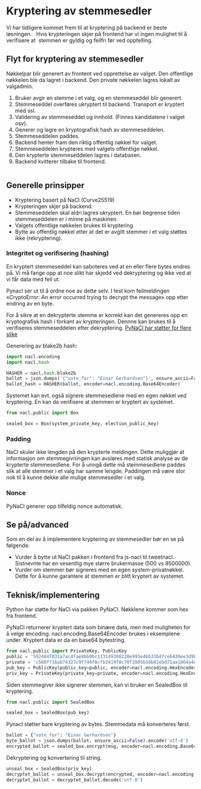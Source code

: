 # Kryptering av stemmesedler

Vi har tidligere kommet frem til at kryptering på backend er beste løsningen.  
Hvis krypteringen skjer på frontend har vi ingen mulighet til å verifisere at 
stemmen er gyldig og feilfri før ved opptelling. 

## Flyt for kryptering av stemmesedler 
Nøkkelpar blir generert av frontent ved opprettelse av valget. Den offentlige
nøkkelen ble da lagret i backend. Den private nøkkelen lagres lokalt av
valgadmin.    

1. Bruker avgir en stemme i et valg, og en stemmeseddel blir generert. 
2. Stemmeseddel overføres ukryptert til backend. Transport er kryptert med ssl.
3. Validering av stemmeseddel og innhold. (Finnes kandidatene i valget osv).
4. Generer og lagre en kryptografisk hash av stemmeseddelen.
5. Stemmeseddelen paddes.
6. Backend henter fram den riktig offentlig nøkkel for valget.
7. Stemmeseddelen krypteres med valgets offentlige nøkkel. 
8. Den krypterte stemmeseddelen lagres i databasen. 
9. Backend kvitterer tilbake til frontend. 

``` seqdiag:: election-flow.diag
```



## Generelle prinsipper
- Kryptering basert på NaCl (Curve25519)
- Krypteringen skjer på backend.
- Stemmeseddelen skal aldri lagres ukryptert. En bør begrense tiden
stemmeseddelen er i minne på maskinen.
- Valgets offentlige nøkkelen brukes til kryptering.
- Bytte av offentlig nøkkel etter at det er avgitt stemmer i et valg støttes 
ikke (rekryptering).


### Integritet og verifisering (hashing)
En kryptert stemmeseddel kan saboteres ved at en eller flere bytes endres på.
Vi må fange opp at noe slikt har skjedd ved dekryptering og ikke ved at vi får
data med feil ut.

Pynacl ser ut til å ordne noe av dette selv. I test kom feilmeldingen 
«CryptoError: An error occurred trying to decrypt the message» opp etter endring av en byte.

For å sikre at en dekrypterte stemme er korrekt kan det genereres opp en kryptografisk hash i forkant av krypteringen.
Dennne kan brukes til å verifiseres stemmeseddelen etter dekryptering.
[PyNaCl har støtter for flere slike](https://pynacl.readthedocs.io/en/stable/hashing/)


Generering av blake2b hash:
```python
import nacl.encoding
import nacl.hash

HASHER = nacl.hash.blake2b
ballot = json.dumps('{"vote_for": "Einar Gerhardsen"}', ensure_ascii=False).encode('utf-8')
ballot_hash = HASHER(ballot, encoder=nacl.encoding.Base64Encoder)
```

Systemet kan evt. også signere stemmesedlene med en egen nøkkel ved kryptering. 
En kan da verifisere at stemmen er kryptert av systemet.
```python
from nacl.public import Box

sealed_box = Box(system_private_key, election_public_key)
```


### Padding
NaCl skuler ikke lengden på den krypterte meldingen. Dette muliggjør at
informasjon om stemmegivningen kan avsløres med statisk analyse av de
krypterte stemmesedlene. For å unngå dette må stemmesedlene paddes slik at
alle stemmer i et valg har samme lengde. Paddingen må være stor nok til å kunne dekke alle
mulige stemmesedler i et valg.


### Nonce
PyNaCl generer opp tilfeldig nonce automatisk.

## Se på/advanced 
Som en del av å implementere kryptering av stemmesedler bør en se på følgende:

- Vurder å bytte ut NaCl pakken i frontend fra js-nacl til tweetnacl.
Sistnevnte har en vesentlig mye større brukermasse (500 vs 8500000).
- Vurder om stemmer bør signeres med en egen system-privatnøkkel. Dette for å
kunne garantere at stemmen er blitt kryptert av systemet.


## Teknisk/implementering 
Python har støtte for NaCl via pakken PyNaCl. Nøkklene kommer som hex
fra frontend.

PyNaCl returnerer kryptert data som binære data, men med muligheten for å velge encoding.
nacl.encoding.Base64Encoder brukes i eksemplene under. Kryptert data er da en base64 bytestring.


```python
from nacl.public import PrivateKey, PublicKey
public = '592484f031a7ac4fae8bb0bc113149300220e993e4bb33bd7ce6430ee3d9b744'
private = 'c508f716ab74327c9f744f8cfb2419f0c70f2805b3db81ebd71aa1864a4ee266'
pub_key = PublicKey(public_key=public, encoder=nacl.encoding.HexEncoder)
priv_key = PrivateKey(private_key=private, encoder=nacl.encoding.HexEncoder)
```

Siden stemmegiver ikke signerer stemmen, kan vi bruker en SealedBox til
kryptering.

```python
from nacl.public import SealedBox

sealed_box = SealedBox(pub_key)
```

Pynacl støtter bare kryptering av bytes. Stemmedata må konverteres først.

```python
ballot = {"vote_for": "Einar Gerhardsen"}
byte_ballot = json.dumps(ballot, ensure_ascii=False).encode('utf-8')
encrypted_ballot = sealed_box.encrypt(msg, encoder=nacl.encoding.Base64Encoder)
```

Dekryptering og konvertering til string.

```python
unseal_box = SealedBox(priv_key)
decryptet_ballot = unseal_box.decrypt(encrypted, encoder=nacl.encoding.Base64Encoder)
decryptet_ballot = decryptet_ballot.decode('utf-8')

```

